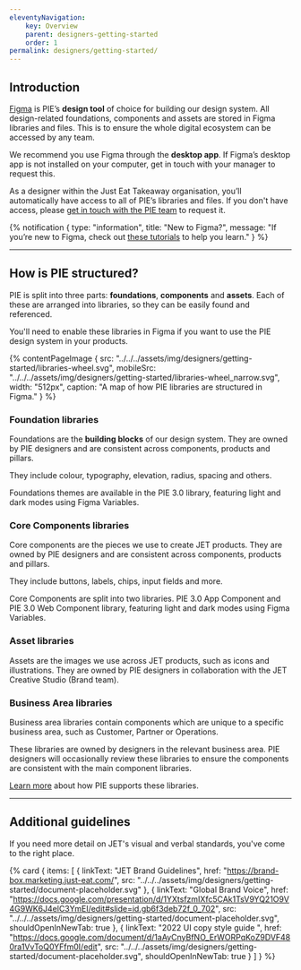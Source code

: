 ```yaml
---
eleventyNavigation:
    key: Overview
    parent: designers-getting-started
    order: 1
permalink: designers/getting-started/
---
```


## Introduction

[Figma](https://www.figma.com/ui-design-tool) is PIE’s **design tool** of choice for building our design system. All design-related foundations, components and assets are stored in Figma libraries and files. This is to ensure the whole digital ecosystem can be accessed by any team.

We recommend you use Figma through the **desktop app**. If Figma’s desktop app is not installed on your computer, get in touch with your manager to request this.

As a designer within the Just Eat Takeaway organisation, you’ll automatically have access to all of PIE’s libraries and files. If you don't have access, please [get in touch with the PIE team](/support/contact-us) to request it.

{% notification {
type: "information",
title: "New to Figma?",
message: "If you’re new to Figma, check out [these tutorials](https://www.figma.com/resources/learn-design/?fuid=1093444461414143879) to help you learn."
} %}

---

## How is PIE structured?

PIE is split into three parts: **foundations**, **components** and **assets**. Each of these are arranged into libraries, so they can be easily found and referenced.

You'll need to enable these libraries in Figma if you want to use the PIE design system in your products.

{% contentPageImage {
src: "../../../assets/img/designers/getting-started/libraries-wheel.svg",
mobileSrc: "../../../assets/img/designers/getting-started/libraries-wheel_narrow.svg",
width: "512px",
caption: "A map of how PIE libraries are structured in Figma."
} %}

### Foundation libraries

Foundations are the **building blocks** of our design system. They are owned by PIE designers and are consistent across components, products and pillars.

They include colour, typography, elevation, radius, spacing and others.

Foundations themes are available in the PIE 3.0 library, featuring light and dark modes using Figma Variables.

### Core Components libraries

Core components are the pieces we use to create JET products. They are owned by PIE designers and are consistent across components, products and pillars.

They include buttons, labels, chips, input fields and more.

Core Components are split into two libraries. PIE 3.0 App Component and PIE 3.0 Web Component library, featuring light and dark modes using Figma Variables.

### Asset libraries

Assets are the images we use across JET products, such as icons and illustrations. They are owned by PIE designers in collaboration with the JET Creative Studio (Brand team).

### Business Area libraries

Business area libraries contain components which are unique to a specific business area, such as Customer, Partner or Operations.

These libraries are owned by designers in the relevant business area. PIE designers will occasionally review these libraries to ensure the components are consistent with the main component libraries.

[Learn more](/designers/how-we-support-you) about how PIE supports these libraries.

---

## Additional guidelines

If you need more detail on JET's visual and verbal standards, you've come to the right place.

{% card {
  items: [
        {
          linkText: "JET Brand Guidelines",
          href: "https://brand-box.marketing.just-eat.com/",
          src: "../../../assets/img/designers/getting-started/document-placeholder.svg"
        },
        {
          linkText: "Global Brand Voice",
          href: "https://docs.google.com/presentation/d/1YXtsfzmIXfc5CAk1TsV9YQ21O9V4G9WK6J4elC3YmEI/edit#slide=id.gb6f3deb72f_0_702",
          src: "../../../assets/img/designers/getting-started/document-placeholder.svg",
          shouldOpenInNewTab: true
        },
        {
          linkText: "2022 UI copy style guide ",
          href: "https://docs.google.com/document/d/1aAyCnyBfNO_ErWORPqKoZ9DVF480ra1VvToQ0YFfm0I/edit",
          src: "../../../assets/img/designers/getting-started/document-placeholder.svg",
          shouldOpenInNewTab: true
        }
    ]
} %}
